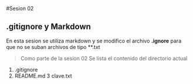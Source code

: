 #Sesion 02

## .gitignore y Markdown

En esta sesion se utiliza markdown y se modifico el archivo **.ignore** para que no se suban archivos de tipo \*\*.txt

> Como parte de la sesion 02
> Se lista el contenido del directorio actual

1. .gitignore
2. README.md
   3 clave.txt
